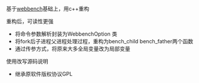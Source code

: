 基于[webbench](http://home.tiscali.cz/~cz210552/webbench.html)基础上，用c++重构

重构后，可读性更强

- 将命令参数解析封装为WebbenchOption 类
- 将fork后子进程父进程处理过程，重构为bench_child bench_father两个函数
- 通过传参方式，将原来大多全局变量改为局部变量

使用改写源码说明

- 继承原软件版权协议GPL